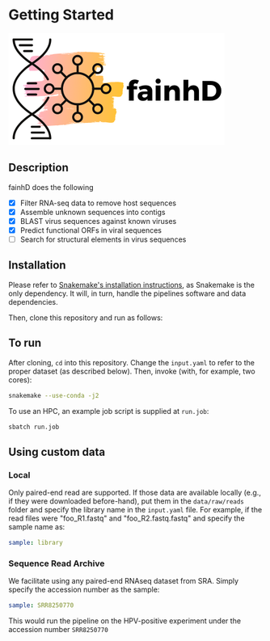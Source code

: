 # Getting Started

![](../fainhD.png)


## Description

fainhD does the following

- [x] Filter RNA-seq data to remove host sequences
- [x] Assemble unknown sequences into contigs
- [x] BLAST virus sequences against known viruses
- [x] Predict functional ORFs in viral sequences
- [ ] Search for structural elements in virus sequences

## Installation

Please refer to [Snakemake's installation instructions](https://snakemake.readthedocs.io/en/stable/getting_started/installation.html), as Snakemake is the only dependency. It will, in turn, handle the pipelines software and data dependencies.

Then, clone this repository and run as follows:

## To run
After cloning, `cd` into this repository. Change the `input.yaml` to refer to the proper dataset (as described below). Then, invoke (with, for example, two cores):
```bash
snakemake --use-conda -j2 
```

To use an HPC, an example job script is supplied at `run.job`:
```bash
sbatch run.job
```

## Using custom data

### Local

Only paired-end read are supported. If those data are available locally (e.g., if they were downloaded before-hand), put them in the `data/raw/reads` folder and specify the library name in the `input.yaml` file. For example, if the read files were "foo_R1.fastq" and "foo_R2.fastq.fastq" and specify the sample name as:

```yaml
sample: library
```

### Sequence Read Archive

We facilitate using any paired-end RNAseq dataset from SRA. Simply specify the accession number as the sample:

```yaml
sample: SRR8250770 
```

This would run the pipeline on the HPV-positive experiment under the accession number `SRR8250770`
